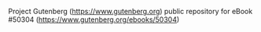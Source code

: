 Project Gutenberg (https://www.gutenberg.org) public repository for
eBook #50304 (https://www.gutenberg.org/ebooks/50304)
